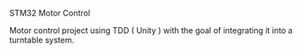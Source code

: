 STM32 Motor Control

Motor control project using TDD ( Unity ) with the goal of integrating it into a turntable system.
